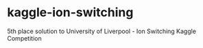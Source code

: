 # kaggle-ion-switching
5th place solution to University of Liverpool - Ion Switching Kaggle Competition
